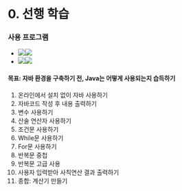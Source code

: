 # 0. 선행 학습 
### 사용 프로그램
- <img src="https://img.shields.io/badge/Language-%23121011?style=for-the-badge"><img src="https://img.shields.io/badge/java-%23ED8B00?style=for-the-badge&logo=openjdk&logoColor=white">
- <img src="https://img.shields.io/badge/Program-%23121011?style=for-the-badge"><img src="https://img.shields.io/badge/replit-F26207?style=for-the-badge&logo=replit&logoColor=white">


#### 목표: 자바 환경을 구축하기 전, Java는 어떻게 사용되는지 습득하기 
1. 온라인에서 설치 없이 자바 사용하기 
2. 자바코드 작성 후 내용 출력하기
3. 변수 사용하기
4. 산술 연산자 사용하기
5. 조건문 사용하기
6. While문 사용하기
7. For문 사용하기
8. 반복문 중첩
9. 반복문 고급 사용
10. 사용자 입력받아 사칙연산 결과 출력하기
11. 종합: 계산기 만들기
